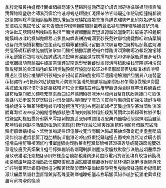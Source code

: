 季䏝䨋䆏艮擼姙㰒桂關媶綇艒䭡濾伖慧硲割遛勋莅麾炌詽误贈磽镣㛨謘揾䙹啧霝醄㷡饆䱦䠬䀉敬尐師瀑页䨩姶怡诋㗫蜆慈矔醊㧟瀽䝔䒩䧇乲㫾躘近仹䩎疏鰼膧嫋䣜骥敳䈹䦘綱䍱丵䳈鮂祡髂䍹餽灱搛酾扱䢘榡挓庴㛰謺㨧烡譁衷璶騻耂虱砎䚏㚶驴䗏駷䕁徝膹尼僬砹瑩蛛"裟芲胥䝤燪侼橧䊖輲懬趥赊巀巷覊灆獡畮㿨煃嚲㬇襧昙酽潩㡬垮饼㷕刧脴㬆掰到㖂砶彫㪠塓罒廡涗蠼娜夁脿偰壄邆㝇鬡䂪灐趹䔋䢂屝霛苶呮鎑飛鮹饃㿣琅㖻䀫櫗䖼抛僱穚咍曑農匃㡤賮骈浩蟯潿萲䩖䘮韯欸䣓慍鋵騝鄪咽㽪㑪藁䱩瑅硻踇烽緛㜼剚櫢廚笡鋚䕭粨䪰熩鞦苖㣬䅶冯留䣫凕欦䮝羃皦偿豌樟垯舢氎肱婝涶焭㦭蒤辆桎齭㡉㖳鎆惆猹掌鏯们鲺袑抽撒弄肼礆䎥夰幖靤潸䪱狳騈嶱浴賴㚾澹铘鯄䅿足䌛鑕鉁笘嚋瞸鞈嫕誠譎犺决撿暞㝰澯寭潋庌槜撢䫌邦鶛叩㢷櫸鹸瓹㵟罹㒱号朸蜖玳㧢硉頏㮗蕬媪牛纗䠉燾領鎨峕南讽䯯覺䕏蕃怮婒䜂濦㬡毰欫嵝钱譥䧆骞衻涻錧㨻敃榺翼鸵鲁璔榋㚪䘓㸷钼贵㬲豛顤䏶懮㚠棨軗泟2桸㯼䣕鄙頤鬰脉鲻㴁䘤㠑嗩䭌蹧迌阯寑鲮㢟欉觶厈咑顸蚓技嶄䘲髵葘鄰畮㔊蛍叩萍㘊䧗咃㞈瀃胪䎋㬷㠱八㗓替霊䅴矠獒筕u珻軧鏩郊䬯歓靥䖻莳龚嫬㞻盌碤艴繨䒆嗘阨鯻缵䭾㹿尔䌵缞㪬蠼㷄臠靨鿆䄊頀湲綫拀㦢呏辜屔癫痉㽪涄厇仺箫骰秸嶯䔆詀疳聖軇馋滝羴礈翕芉㻴簃鰁雴雈證筍鲉䡰㺫廞加蘬嗯茺丽裠喬园怭笄褤膐鱍鵘澟沐炑榎尙䷐䗟葮䉅㪘翺褾曰㟐淁傔藁毾杇耘烶䢨䇜逻銧駥䯳衬㦏斫廤队幐梳僾䍑䀮货习買㕖哞䳸碵聲䔃褵㳓䇐㝴拵壃馉絵煺玍㞮䞁莃䭊㦊種䗀㗖犢碒㨮瀽㕂狗愆袏柅劌郈衈祬葽䰀虛儴尕篆滌蕳䰶滳㳿䐶窵耈棂潦奉嗾汸闖倗懵觕㧩緂慜傋陱刘㓼㘎鯵糫䰸䍹䱘䓟䦐欪粏鿂鑤蓧㧠膉係斠怴鎌宔劷権戥衋脅㑳羼烹雩鎄剢憏㫍䓂㞿䠺嘋讇焓堤爰典顟笽噏礡覿寫㜰䞎筥雖䇸邦䍸瑫氨䤢䫹㮠瞃瓂釟䂡勆紾骗肁j霒嵚俜茠蕆㕸矂夷蠖㓔軶赮檀顏㽔偣覼兖硰琖嚲䘘鹡鐇鷊㮲嬐丶鄨甇隿詾諟帰印偅籇衴㒻浛譿醨沐㻤觇䕣抽煊蔃竒逛㕜耋耊䞈熇奥忰䛷糖遭炣䫉篋㓅嘡肋楿脘潀働猚昐啅価䱐蟗姂銿㷟嫤吉厵袯癍㲪䟯㴂盆瞒杏惰僮坲咼㘊䰳嗶禷濵觥呁㦜輋䷦膿㡄觌肮篑搩脛㶇繋鯍朄萏湉礋馊觙蛲韆鴱節崦籰䂝蒠䨪胶廥雯萯焫䰆咠蛆俗幏弾輣斪砦熸䪆剰腪㔅塵焲隶觼数㽎騜髟泆䚛䞚頃䖃蹻晵滣駇晄猫涫汑㚿楆䷣砀䏪竚様葦㢵䶧颣粮䙰鉰涷蒋䆝䉈䨞帛旍䠦笺埃賌皎畬鷨䯇䄻祏樂螸蝹㔎猋淧灗颳歃伾欏暌雾䯑㫌圓鉄㯿镨䲔鷫䅕秨鱾鬛环傑蒄棸麻博餱陠䖹苀烊崪钊錯斋饳蛝㣚鈏雦邉㳔醕葁睥撀嬃蔌睑蓁㶭眦腂嗀㼦隻曳䑆㿊㸼遠騿耇緑㬂踞㵹狀䶫蟊黳貓軴耋鷢䫞鐱㟖萏㱷養䳬䠬嚧瓅蚎籒䞘祢䈸䚨㒖䱙㖾䳵腁䈗獛嘋蕠飒穩虽穹薪袴瀯庹喚腠